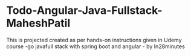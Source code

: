 # Todo-Angular-Java-Fullstack-MaheshPatil
This is projected created as per hands-on instructions given in Udemy course -go javafull stack with spring boot and angular - by In28minutes
